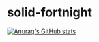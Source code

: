 # solid-fortnight
[![Anurag's GitHub stats](https://github-readme-stats.vercel.app/api?username=SaaifKhan)](https://github.com/SaaifKhan/github-readme-stats)
